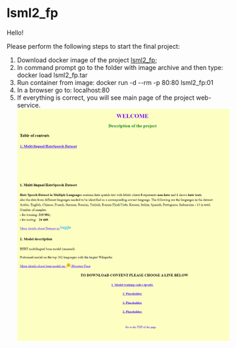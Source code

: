 # lsml2_fp

Hello!

Please perform the following steps to start the final project:
1. Download docker image of the project [lsml2_fp](link_to_image);
2. In command prompt go to the folder with image archive and then type:
   docker load lsml2_fp.tar
3. Run container from image:
   docker run -d --rm -p 80:80 lsml2_fp:01
4. In a browser go to: localhost:80
5. If everything is correct, you will see main page of the project web-service.
   ![pic](https://github.com/DL-hackathon/lsml2_fp/blob/main/web_service.png)
